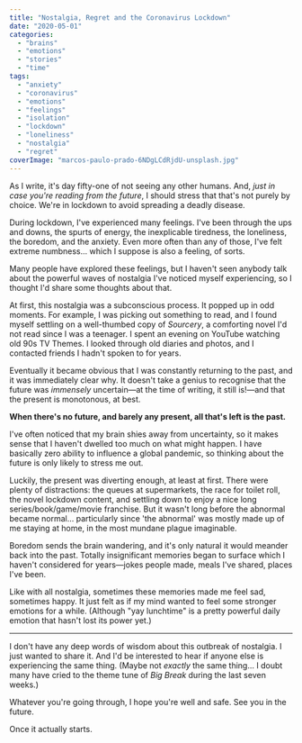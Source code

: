 ```yaml
---
title: "Nostalgia, Regret and the Coronavirus Lockdown"
date: "2020-05-01"
categories: 
  - "brains"
  - "emotions"
  - "stories"
  - "time"
tags: 
  - "anxiety"
  - "coronavirus"
  - "emotions"
  - "feelings"
  - "isolation"
  - "lockdown"
  - "loneliness"
  - "nostalgia"
  - "regret"
coverImage: "marcos-paulo-prado-6NDgLCdRjdU-unsplash.jpg"
---
```


As I write, it's day fifty-one of not seeing any other humans. And, _just in case you're reading from the future_, I should stress that that's not purely by choice. We're in lockdown to avoid spreading a deadly disease.

During lockdown, I've experienced many feelings. I've been through the ups and downs, the spurts of energy, the inexplicable tiredness, the loneliness, the boredom, and the anxiety. Even more often than any of those, I've felt extreme numbness... which I suppose is also a feeling, of sorts.

Many people have explored these feelings, but I haven't seen anybody talk about the powerful waves of nostalgia I've noticed myself experiencing, so I thought I'd share some thoughts about that.

<!--more-->

At first, this nostalgia was a subconscious process. It popped up in odd moments. For example, I was picking out something to read, and I found myself settling on a well-thumbed copy of _Sourcery_, a comforting novel I'd not read since I was a teenager. I spent an evening on YouTube watching old 90s TV Themes. I looked through old diaries and photos, and I contacted friends I hadn't spoken to for years.

Eventually it became obvious that I was constantly returning to the past, and it was immediately clear why. It doesn't take a genius to recognise that the future was _immensely_ uncertain—at the time of writing, it still is!—and that the present is monotonous, at best.

**When there's no future, and barely any present, all that's left is the past.**

I've often noticed that my brain shies away from uncertainty, so it makes sense that I haven't dwelled too much on what might happen. I have basically zero ability to influence a global pandemic, so thinking about the future is only likely to stress me out.

Luckily, the present was diverting enough, at least at first. There were plenty of distractions: the queues at supermarkets, the race for toilet roll, the novel lockdown content, and settling down to enjoy a nice long series/book/game/movie franchise. But it wasn't long before the abnormal became normal... particularly since 'the abnormal' was mostly made up of me staying at home, in the most mundane plague imaginable.

Boredom sends the brain wandering, and it's only natural it would meander back into the past. Totally insignificant memories began to surface which I haven't considered for years—jokes people made, meals I've shared, places I've been.

Like with all nostalgia, sometimes these memories made me feel sad, sometimes happy. It just felt as if my mind wanted to feel some stronger emotions for a while. (Although "yay lunchtime" is a pretty powerful daily emotion that hasn't lost its power yet.)

* * *

I don't have any deep words of wisdom about this outbreak of nostalgia. I just wanted to share it. And I'd be interested to hear if anyone else is experiencing the same thing. (Maybe not _exactly_ the same thing... I doubt many have cried to the theme tune of _Big Break_ during the last seven weeks.)

Whatever you're going through, I hope you're well and safe. See you in the future.

Once it actually starts.
